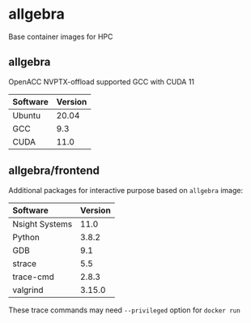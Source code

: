 allgebra
=========

Base container images for HPC

allgebra
---------

OpenACC NVPTX-offload supported GCC with CUDA 11

| Software | Version |
|:---------|:--------|
| Ubuntu   | 20.04   |
| GCC      | 9.3     |
| CUDA     | 11.0    |

allgebra/frontend
------------------

Additional packages for interactive purpose based on `allgebra` image:

| Software       | Version |
|:---------------|:--------|
| Nsight Systems | 11.0    |
| Python         | 3.8.2   |
| GDB            | 9.1     |
| strace         | 5.5     |
| trace-cmd      | 2.8.3   |
| valgrind       | 3.15.0  |

These trace commands may need `--privileged` option for `docker run`
